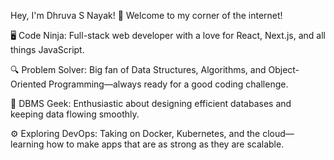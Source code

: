 Hey, I'm Dhruva S Nayak! 👋
Welcome to my corner of the internet!

🖥️ Code Ninja: Full-stack web developer with a love for React, Next.js, and all things JavaScript.

🔍 Problem Solver: Big fan of Data Structures, Algorithms, and Object-Oriented Programming—always ready for a good coding challenge.

💾 DBMS Geek: Enthusiastic about designing efficient databases and keeping data flowing smoothly.

⚙️ Exploring DevOps: Taking on Docker, Kubernetes, and the cloud—learning how to make apps that are as strong as they are scalable.
